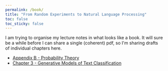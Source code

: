 ```yaml
---
permalink: /book/
title: "From Random Experiments to Natural Language Processing"
toc: false
toc_sticky: false
---
```


I am trying to organise my lecture notes in what looks like a book. It will sure be a while before I can share a single (coherent) pdf, so I'm sharing drafts of individual chapters here.

* [Appendix B - Probability Theory](/assets/pdfs/lecture-notes-appendix-B.pdf)
* [Chapter 3 - Generative Models of Text Classification](/assets/pdfs/generative.pdf)
